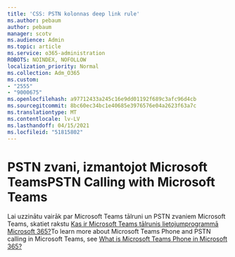 ```yaml
---
title: 'CSS: PSTN kolonnas deep link rule'
ms.author: pebaum
author: pebaum
manager: scotv
ms.audience: Admin
ms.topic: article
ms.service: o365-administration
ROBOTS: NOINDEX, NOFOLLOW
localization_priority: Normal
ms.collection: Adm_O365
ms.custom:
- "2555"
- "9000675"
ms.openlocfilehash: a97712433a245c16e9dd01192f689c3afc96d4cb
ms.sourcegitcommit: 8bc60ec34bc1e40685e3976576e04a2623f63a7c
ms.translationtype: MT
ms.contentlocale: lv-LV
ms.lasthandoff: 04/15/2021
ms.locfileid: "51815802"
---
```

# <a name="pstn-calling-with-microsoft-teams"></a><span data-ttu-id="34392-102">PSTN zvani, izmantojot Microsoft Teams</span><span class="sxs-lookup"><span data-stu-id="34392-102">PSTN Calling with Microsoft Teams</span></span>

<span data-ttu-id="34392-103">Lai uzzinātu vairāk par Microsoft Teams tālruni un PSTN zvaniem Microsoft Teams, skatiet rakstu [Kas ir Microsoft Teams tālrunis lietojumprogrammā Microsoft 365?](https://docs.microsoft.com/microsoftteams/what-is-phone-system-in-office-365)</span><span class="sxs-lookup"><span data-stu-id="34392-103">To learn more about Microsoft Teams Phone and PSTN calling in Microsoft Teams, see [What is Microsoft Teams Phone in Microsoft 365?](https://docs.microsoft.com/microsoftteams/what-is-phone-system-in-office-365)</span></span>